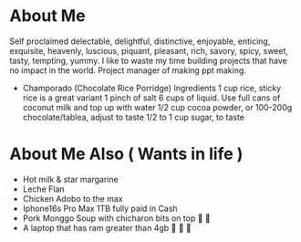 # About Me
Self proclaimed delectable, delightful, distinctive, enjoyable, enticing, exquisite, heavenly, luscious, piquant, pleasant, rich, savory, spicy, sweet, tasty, tempting, yummy. I like to waste my time building projects that have no impact in the world. Project manager of making ppt making. 
- Champorado (Chocolate Rice Porridge) Ingredients
    1 cup rice, sticky rice is a great variant
    1 pinch of salt
    6 cups of liquid. Use full cans of coconut milk and top up with water
    1/2 cup cocoa powder, or 100-200g chocolate/tablea, adjust to taste
    1/2 to 1 cup sugar, to taste
  
# About Me Also ( Wants in life )
- Hot milk & star margarine
- Leche Flan
- Chicken Adobo to the max
- Iphone16s Pro Max 1TB fully paid in Cash
- Pork Monggo Soup with chicharon bits on top :hot_face: :hot_face:
- A laptop that has ram greater than 4gb :pray: :pray: :pray:
